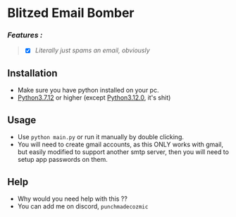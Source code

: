 # Blitzed Email Bomber

### *Features :*
> - [x] *Literally just spams an email, obviously*

## Installation

- Make sure you have python installed on your pc. 
- [Python3.7.12](https://www.python.org/downloads/release/python-3712/) or higher (except [Python3.12.0](https://www.python.org/downloads/release/python-3120/), it's shit)

## Usage
- Use `python main.py` or run it manually by double clicking.
- You will need to create gmail accounts, as this ONLY works with gmail, but easily modified to support another smtp server, then you will need to setup app passwords on them.

## Help
- Why would you need help with this ??
- You can add me on discord, `punchmadecozmic`
